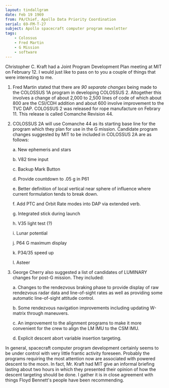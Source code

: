 ```yaml
---
layout: tindallgram
date: Feb 19 1969
from: PA/Chief, Apollo Data Priority Coordination
serial: 69-FM-T-27
subject: Apollo spacecraft computer program newsletter
tags:
    - Colossus
    - Fred Martin
    - G Mission
    - software
---
```

Christopher C. Kraft had a Joint Program Development Plan meeting at
MIT on February 12. I would just like to pass on to you a couple of
things that were interesting to me.

1. Fred Martin stated that there are _90 separate changes_ being
made to the COLOSSUS 1A program in developing COLOSSUS 2. Altogether
this involves a change of about 2,000 to 2,500 lines of code of which
about 800 are the CSI/CDH addition and about 600 involve improvement to
the TVC DAP. COLOSSUS 2 was released for rope manufacture on Febrary 11.
This release is called Comanche Revision 44.

2. COLOSSUS 2A will use Comanche 44 as its starting base line for
the program which they plan for use in the G mission. Candidate program
changes suggested by MIT to be included in COLOSSUS 2A are as follows:

     a. New ephemeris and stars

     b. V82 time input

     c. Backup Mark Button

     d. Provide countdown to .05 g in P61

     e. Better definition of local vertical near sphere of influence where current formulation tends to break down.

     f. Add PTC and Orbit Rate modes into DAP via extended verb.

     g. Integrated stick during launch

     h. V35 light test (?)

     i. Lunar potential

     j. P64 G maximum display

     k. P34/35 speed up

     l. Asteer

3. George Cherry also suggested a list of candidates of LUMINARY
changes for post-G mission. They included:

    a. Changes to the rendezvous braking phase to provide display
    of raw rendezvous radar data and line-of-sight rates as well as
    providing some automatic line-of-sight attitude control.

    b. Some rendezvous navigation improvements including updating
    W-matrix through maneuvers.

    c. An improvement to the alignment programs to make it more
    convenient for the crew to align the LM IMU to the CSM IMU.

    d. Explicit descent abort variable insertion targeting.

In general, spacecraft computer program development certainly seems to
be under control with very little frantic activity foreseen. Probably
the programs requiring the most attention now are associated with powered
descent to the moon. In fact, Mr. Kraft had MIT give an informal briefing
lasting about two hours in which they presented their opinion of how the
descent targeting should be done. I gather it is in close agreement with
things Floyd Bennett's people have been recommending.
